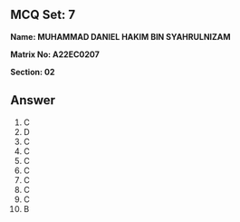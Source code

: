 ## MCQ Set: 7

**Name: MUHAMMAD DANIEL HAKIM BIN SYAHRULNIZAM**

**Matrix No: A22EC0207**

**Section: 02**

## Answer
1. C
2. D
3. C
4. C
5. C
6. C
7. C
8. C
9. C
10. B
